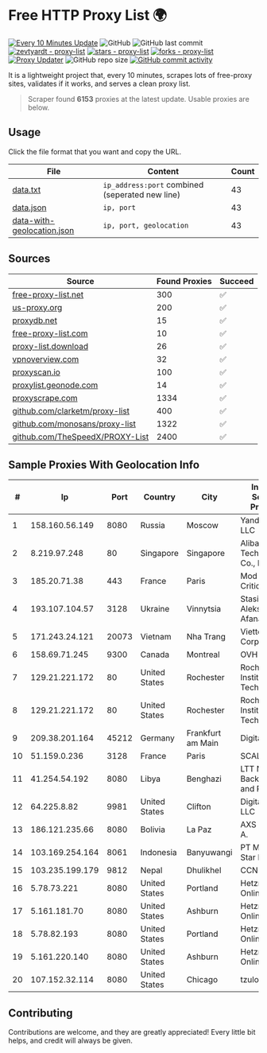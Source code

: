 
# Free HTTP Proxy List 🌍

[![Every 10 Minutes Update](https://github.com/mertguvencli/http-proxy-list/actions/workflows/main.yml/badge.svg?branch=main)](https://github.com/mertguvencli/http-proxy-list/actions/workflows/main.yml)
![GitHub](https://img.shields.io/github/license/mertguvencli/http-proxy-list)
![GitHub last commit](https://img.shields.io/github/last-commit/mertguvencli/http-proxy-list)
[![zevtyardt - proxy-list](https://img.shields.io/static/v1?label=zevtyardt&message=proxy-list&color=blue&logo=github)](https://github.com/zevtyardt/proxy-list "Go to GitHub repo")
[![stars - proxy-list](https://img.shields.io/github/stars/zevtyardt/proxy-list?style=social)](https://github.com/zevtyardt/proxy-list)
[![forks - proxy-list](https://img.shields.io/github/forks/zevtyardt/proxy-list?style=social)](https://github.com/zevtyardt/proxy-list)
[![Proxy Updater](https://github.com/zevtyardt/proxy-list/workflows/Proxy%20Updater/badge.svg)](https://github.com/zevtyardt/proxy-list/actions?query=workflow:"Proxy+Updater")
![GitHub repo size](https://img.shields.io/github/repo-size/zevtyardt/proxy-list)
[![GitHub commit activity](https://img.shields.io/github/commit-activity/m/zevtyardt/proxy-list?logo=commits)](https://github.com/zevtyardt/proxy-list/commits/main)

It is a lightweight project that, every 10 minutes, scrapes lots of free-proxy sites, validates if it works, and serves a clean proxy list.

> Scraper found **6153** proxies at the latest update. Usable proxies are below.

## Usage

Click the file format that you want and copy the URL.

|File|Content|Count|
|----|-------|-----|
|[data.txt](https://raw.githubusercontent.com/mertguvencli/http-proxy-list/main/proxy-list/data.txt)|`ip_address:port` combined (seperated new line)|43|
|[data.json](https://raw.githubusercontent.com/mertguvencli/http-proxy-list/main/proxy-list/data.json)|`ip, port`|43|
|[data-with-geolocation.json](https://raw.githubusercontent.com/mertguvencli/http-proxy-list/main/proxy-list/data-with-geolocation.json)|`ip, port, geolocation`|43|

## Sources

|Source|Found Proxies|Succeed|
|------|-------------|-------|
|[free-proxy-list.net](https://free-proxy-list.net)|300|✅|
|[us-proxy.org](https://www.us-proxy.org)|200|✅|
|[proxydb.net](http://proxydb.net)|15|✅|
|[free-proxy-list.com](https://free-proxy-list.com/?page=&port=&type%5B%5D=http&type%5B%5D=https&up_time=0&search=Search)|10|✅|
|[proxy-list.download](https://www.proxy-list.download/HTTP)|26|✅|
|[vpnoverview.com](https://vpnoverview.com/privacy/anonymous-browsing/free-proxy-servers)|32|✅|
|[proxyscan.io](https://www.proxyscan.io)|100|✅|
|[proxylist.geonode.com](https://proxylist.geonode.com/api/proxy-list?limit=300&page=1&sort_by=lastChecked&sort_type=desc&protocols=http,https)|14|✅|
|[proxyscrape.com](https://api.proxyscrape.com/v2/?request=displayproxies&protocol=http&timeout=10000&country=all&ssl=all&anonymity=all)|1334|✅|
|[github.com/clarketm/proxy-list](https://raw.githubusercontent.com/clarketm/proxy-list/master/proxy-list-raw.txt)|400|✅|
|[github.com/monosans/proxy-list](https://raw.githubusercontent.com/monosans/proxy-list/main/proxies/http.txt)|1322|✅|
|[github.com/TheSpeedX/PROXY-List](https://raw.githubusercontent.com/TheSpeedX/PROXY-List/master/http.txt)|2400|✅|


## Sample Proxies With Geolocation Info

|#|Ip|Port|Country|City|Internet Service Provider|
|-|--|----|-------|----|-------------------------|
|1|158.160.56.149|8080|Russia|Moscow|Yandex.Cloud LLC|
|2|8.219.97.248|80|Singapore|Singapore|Alibaba (US) Technology Co., Ltd.|
|3|185.20.71.38|443|France|Paris|Mod Mission Critical LLC|
|4|193.107.104.57|3128|Ukraine|Vinnytsia|Stasishen Aleksandr Afanasiyovich|
|5|171.243.24.121|20073|Vietnam|Nha Trang|Viettel Corporation|
|6|158.69.71.245|9300|Canada|Montreal|OVH SAS|
|7|129.21.221.172|80|United States|Rochester|Rochester Institute of Technology|
|8|129.21.221.172|80|United States|Rochester|Rochester Institute of Technology|
|9|209.38.201.164|45212|Germany|Frankfurt am Main|DigitalOcean|
|10|51.159.0.236|3128|France|Paris|SCALEWAY|
|11|41.254.54.192|8080|Libya|Benghazi|LTT Network Backbone and POPs|
|12|64.225.8.82|9981|United States|Clifton|DigitalOcean, LLC|
|13|186.121.235.66|8080|Bolivia|La Paz|AXS Bolivia S. A.|
|14|103.169.254.164|8061|Indonesia|Banyuwangi|PT Master Star Network|
|15|103.235.199.179|9812|Nepal|Dhulikhel|CCNEP|
|16|5.78.73.221|8080|United States|Portland|Hetzner Online GmbH|
|17|5.161.181.70|8080|United States|Ashburn|Hetzner Online GmbH|
|18|5.78.82.193|8080|United States|Portland|Hetzner Online GmbH|
|19|5.161.220.140|8080|United States|Ashburn|Hetzner Online GmbH|
|20|107.152.32.114|8080|United States|Chicago|tzulo, inc.|



## Contributing

Contributions are welcome, and they are greatly appreciated! Every
little bit helps, and credit will always be given.


